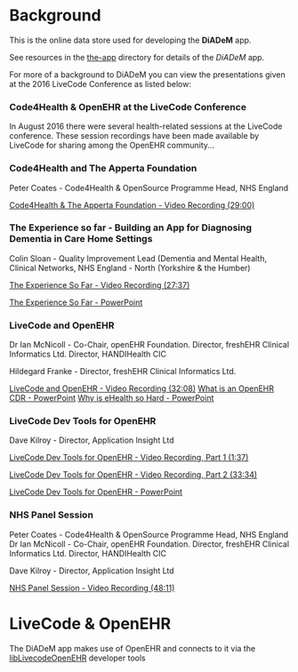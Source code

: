 # Background
This is the online data store used for developing the **DiADeM** app.

See resources in the [the-app](the-app/) directory for details of the *DiADeM* app.

For more of a background to DiADeM you can view the presentations given at the 2016 LiveCode Conference as listed below:

### Code4Health & OpenEHR at the LiveCode Conference
In August 2016 there were several health-related sessions at the LiveCode conference. These session recordings have been made available by LiveCode for sharing among the OpenEHR community...

### Code4Health and The Apperta Foundation
Peter Coates - Code4Health & OpenSource Programme Head, NHS England

[Code4Health & The Apperta Foundation - Video Recording (29:00)](http://livecode.wistia.com/medias/afi3nnqzno?embedType=async&videoFoam=true&videoWidth=0)

### The Experience so far - Building an App for Diagnosing Dementia in Care Home Settings
Colin Sloan - Quality Improvement Lead (Dementia and Mental Health, Clinical Networks, NHS England - North (Yorkshire & the Humber)

[The Experience So Far - Video Recording (27:37)](http://livecode.wistia.com/medias/bm8nqyzv72?embedType=async&videoFoam=true&videoWidth=0)

[The Experience So Far - PowerPoint](/presentations/Colin_Sloane_Experience_so_far_Building_an_App_for_Dementia.pptx)

### LiveCode and OpenEHR
Dr Ian McNicoll - Co-Chair, openEHR Foundation. Director, freshEHR Clinical Informatics Ltd. Director, HANDIHealth CIC

Hildegard Franke - Director, freshEHR Clinical Informatics Ltd.

[LiveCode and OpenEHR - Video Recording (32:08)](http://livecode.wistia.com/medias/mivw33kp4u?embedType=async&videoFoam=true&videoWidth=0)
[What is an OpenEHR CDR - PowerPoint](/presentations/Ian_McNicoll_What_is_an_openEHR_CDR.pptx)
[Why is eHealth so Hard - PowerPoint](/presentations/Hildegard_Franke_Why_is_eHealth_so_Hard.pptx)

### LiveCode Dev Tools for OpenEHR
Dave Kilroy - Director, Application Insight Ltd

[LiveCode Dev Tools for OpenEHR - Video Recording, Part 1 (1:37)](http://livecode.wistia.com/medias/4bl2nrbpa6?embedType=async&videoFoam=true&videoWidth=0)

[LiveCode Dev Tools for OpenEHR - Video Recording, Part 2 (33:34)](http://livecode.wistia.com/medias/hbt7axceiu?embedType=async&videoFoam=true&videoWidth=0)

[LiveCode Dev Tools for OpenEHR - PowerPoint](/presentations/Dave_Kilroy_LiveCode_Dev_Tools_for_OpenEHR-3.pptx)

### NHS Panel Session
Peter Coates - Code4Health & OpenSource Programme Head, NHS England
Dr Ian McNicoll - Co-Chair, openEHR Foundation. Director, freshEHR Clinical Informatics Ltd. Director, HANDIHealth CIC

Dave Kilroy - Director, Application Insight Ltd

[NHS Panel Session - Video Recording (48:11)](http://livecode.wistia.com/medias/rcb8ts0gb8?embedType=async&videoFoam=true&videoWidth=0)

# LiveCode & OpenEHR
The DiADeM app makes use of OpenEHR and connects to it via the [libLivecodeOpenEHR](https://github.com/DaveKilroy/lib-LiveCode-OpenEHR) developer tools
